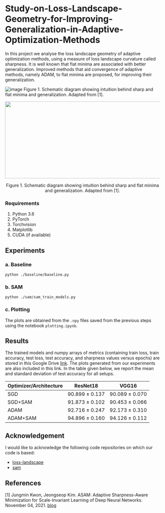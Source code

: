 # Study-on-Loss-Landscape-Geometry-for-Improving-Generalization-in-Adaptive-Optimization-Methods
In this project we analyse the loss landscape geometry of adaptive optimization methods, using a measure of loss landscape curvature called sharpness. It is well known that flat minima are associated with better generalization. Improved methods that aid convergence of adaptive methods, namely ADAM, to flat minima are proposed, for improving their generalization.

![image](https://user-images.githubusercontent.com/40617986/215286069-b049d219-ef70-4e53-b68f-909ec2058d85.png)
Figure 1. Schematic diagram showing intuition behind sharp and flat minima and generalization. Adapted from [1].

<p align="center">
  <img width="600" height="250" src="https://user-images.githubusercontent.com/21705597/175521022-a43d5c96-c474-4105-91ed-370f7a60cd0d.png">
</p>

<p align = "center">
Figure 1. Schematic diagram showing intuition behind sharp and flat minima and generalization. Adapted from [1].
</p>

### Requirements
1. Python 3.6
2. PyTorch
3. Torchvision
4. Matplotlib
5. CUDA (if available)


## Experiments

### a. Baseline
```
python ./baseline/baseline.py
```

### b. SAM
```
python ./sam/sam_train_models.py
```

### c. Plotting
The plots are obtained from the `.npy` files saved from the previous steps using the notebook `plotting.ipynb`.

## Results

The trained models and numpy arrays of metrics (containing train loss, train accuracy, test loss, test accuracy, and sharpness values versus epochs) are stored in this Google Drive [link](https://drive.google.com/drive/folders/1OHBn2H5YkTv_3-dH91hsj9mdSPdAUFhV?usp=sharing). The plots generated from our experiments are also included in this link. In the table given below, we report the mean and standard deviation of test accuracy for all setups.

| Optimizer/Architecture | ResNet18 | VGG16 |
|---|---|---|
| SGD | 90.899 $\pm$ 0.137 | 90.089 $\pm$ 0.070 |
| SGD+SAM | 91.873 $\pm$ 0.102 | 90.453 $\pm$ 0.066 |
| ADAM | 92.716 $\pm$ 0.247 | 92.173 $\pm$ 0.310 |
| ADAM+SAM | 94.896 $\pm$ 0.160 | 94.126 $\pm$ 0.112 |


## Acknowledgement
I would like to acknowledge the following code repositories on which our code is based:

- [loss-landscape](https://github.com/tomgoldstein/loss-landscape)
- [sam](https://github.com/davda54/sam)

## References
[1] Jungmin Kwon, Jeongseop Kim. ASAM: Adaptive Sharpness-Aware Minimization for Scale-Invariant Learning of Deep Neural Networks. November 04, 2021. [blog](https://research.samsung.com/blog/ASAM-Adaptive-Sharpness-Aware-Minimization-for-Scale-Invariant-Learning-of-Deep-Neural-Networks)


